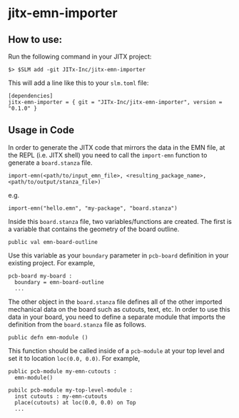 # jitx-emn-importer



## How to use:

Run the following command in your JITX project:

```
$> $SLM add -git JITx-Inc/jitx-emn-importer
```

This will add a line like this to your `slm.toml` file:

```
[dependencies]
jitx-emn-importer = { git = "JITx-Inc/jitx-emn-importer", version = "0.1.0" }
```

## Usage in Code
In order to generate the JITX code that mirrors the data in the EMN file, at the REPL (i.e. JITX shell) you need to call the `import-emn` function to generate a `board.stanza` file.

```
import-emn(<path/to/input_emn_file>, <resulting_package_name>, <path/to/output/stanza_file>)
```
e.g.
```
import-emn("hello.emn", "my-package", "board.stanza")
```

Inside this `board.stanza` file, two variables/functions are created. The first is a variable that contains the geometry of the board outline.

`public val emn-board-outline`

Use this variable as your `boundary` parameter in `pcb-board` definition in your existing project. For example,

```
pcb-board my-board :
  boundary = emn-board-outline
  ...
```
The other object in the `board.stanza` file defines all of the other imported mechanical data on the board such as cutouts, text, etc. In order to use this data in your board, you need to define a separate module that imports the definition from the `board.stanza` file as follows.

`public defn emn-module ()`

This function should be called inside of a `pcb-module` at your top level  and set it to location `loc(0.0, 0.0)`. For example,

```
public pcb-module my-emn-cutouts :
  emn-module()

pubilc pcb-module my-top-level-module :
  inst cutouts : my-emn-cutouts
  place(cutouts) at loc(0.0, 0.0) on Top
  ...
```

